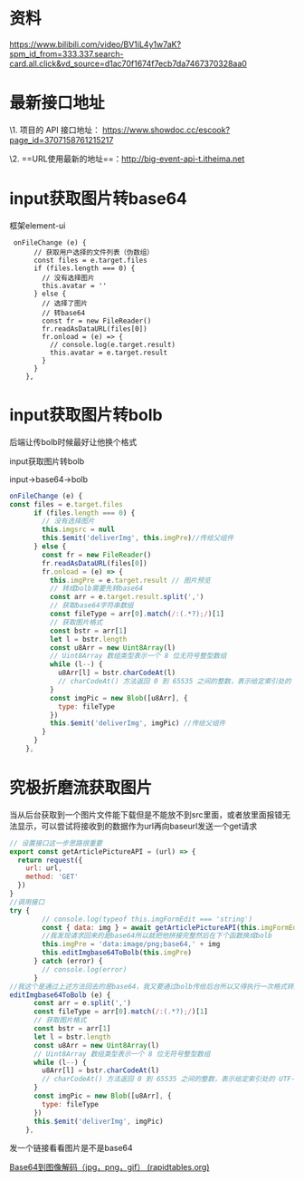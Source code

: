 # **资料**

https://www.bilibili.com/video/BV1iL4y1w7aK?spm_id_from=333.337.search-card.all.click&vd_source=d1ac70f1674f7ecb7da7467370328aa0

# **最新接口地址**



\1. 项目的 API 接口地址： https://www.showdoc.cc/escook?page_id=3707158761215217

\2. ==URL使用最新的地址==：http://big-event-api-t.itheima.net

# input获取图片转base64

框架element-ui

~~~vue
 onFileChange (e) {
      // 获取用户选择的文件列表（伪数组）
      const files = e.target.files
      if (files.length === 0) {
        // 没有选择图片
        this.avatar = ''
      } else {
        // 选择了图片
        // 转base64
        const fr = new FileReader()
        fr.readAsDataURL(files[0])
        fr.onload = (e) => {
          // console.log(e.target.result)
          this.avatar = e.target.result
        }
      }
    },
~~~

# input获取图片转bolb

后端让传bolb时候最好让他换个格式

input获取图片转bolb

input->base64->bolb

~~~js
onFileChange (e) {
const files = e.target.files
      if (files.length === 0) {
        // 没有选择图片
        this.imgsrc = null
        this.$emit('deliverImg', this.imgPre)//传给父组件
      } else {
        const fr = new FileReader()
        fr.readAsDataURL(files[0])
        fr.onload = (e) => {
          this.imgPre = e.target.result // 图片预览
          // 转成bolb需要先转base64
          const arr = e.target.result.split(',')
          // 获取base64字符串数组
          const fileType = arr[0].match(/:(.*?);/)[1]
          // 获取图片格式
          const bstr = arr[1]
          let l = bstr.length
          const u8Arr = new Uint8Array(l)
          // Uint8Array 数组类型表示一个 8 位无符号整型数组
          while (l--) {
            u8Arr[l] = bstr.charCodeAt(l)
            // charCodeAt() 方法返回 0 到 65535 之间的整数，表示给定索引处的 UTF-16 代码单元
          }
          const imgPic = new Blob([u8Arr], {
            type: fileType
          })
          this.$emit('deliverImg', imgPic) //传给父组件
        }
      }
    },

~~~

# 究极折磨流获取图片

当从后台获取到一个图片文件能下载但是不能放不到<img src="">src里面，或者放里面报错无法显示，可以尝试将接收到的数据作为url再向baseurl发送一个get请求

~~~js
// 设置接口这一步思路很重要
export const getArticlePictureAPI = (url) => {
  return request({
    url: url,
    method: 'GET'
  })
}
//调用接口
try {
        // console.log(typeof this.imgFormEdit === 'string')
        const { data: img } = await getArticlePictureAPI(this.imgFormEdit)
        //我发现请求回来的是base64所以就把他拼接完整然后在下个函数换成bolb
        this.imgPre = 'data:image/png;base64,' + img
        this.editImgbase64ToBolb(this.imgPre)
      } catch (error) {
        // console.log(error)
      }
//我这个是通过上述方法回去的是base64，我又要通过bolb传给后台所以又得执行一次格式转换
editImgbase64ToBolb (e) {
      const arr = e.split(',')
      const fileType = arr[0].match(/:(.*?);/)[1]
      // 获取图片格式
      const bstr = arr[1]
      let l = bstr.length
      const u8Arr = new Uint8Array(l)
      // Uint8Array 数组类型表示一个 8 位无符号整型数组
      while (l--) {
        u8Arr[l] = bstr.charCodeAt(l)
        // charCodeAt() 方法返回 0 到 65535 之间的整数，表示给定索引处的 UTF-16 代码单元
      }
      const imgPic = new Blob([u8Arr], {
        type: fileType
      })
      this.$emit('deliverImg', imgPic)
    },
~~~

发一个链接看看图片是不是base64

[Base64到图像解码（jpg，png，gif） (rapidtables.org)](https://www.rapidtables.org/zh-CN/web/tools/base64-to-image.html)

